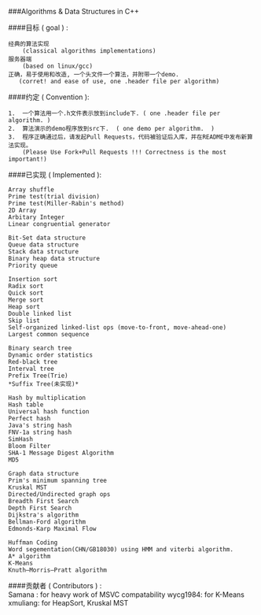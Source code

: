 ###Algorithms & Data Structures in C++

####目标 ( goal ) :

    经典的算法实现
        (classical algorithms implementations)
    服务器端
        (based on linux/gcc)
    正确，易于使用和改造, 一个头文件一个算法，并附带一个demo.
       (corret! and ease of use, one .header file per algorithm)

####约定 ( Convention ):

    1.  一个算法用一个.h文件表示放到include下. ( one .header file per algorithm. )
    2.  算法演示的demo程序放到src下.  ( one demo per algorithm.  )
    3.  程序正确通过后，请发起Pull Requests，代码被验证后入库，并在README中发布新算法实现。
        (Please Use Fork+Pull Requests !!! Correctness is the most important!)

####已实现 ( Implemented ):

    Array shuffle
    Prime test(trial division)
    Prime test(Miller-Rabin's method)
    2D Array
    Arbitary Integer
    Linear congruential generator

    Bit-Set data structure
    Queue data structure
    Stack data structure
    Binary heap data structure
    Priority queue

    Insertion sort
    Radix sort
    Quick sort
    Merge sort
    Heap sort
    Double linked list
    Skip list
    Self-organized linked-list ops (move-to-front, move-ahead-one)
    Largest common sequence

    Binary search tree
    Dynamic order statistics
    Red-black tree
    Interval tree
    Prefix Tree(Trie)
    *Suffix Tree(未实现)*

    Hash by multiplication
    Hash table
    Universal hash function
    Perfect hash
    Java's string hash
    FNV-1a string hash
    SimHash
    Bloom Filter
    SHA-1 Message Digest Algorithm
    MD5

    Graph data structure
    Prim's minimum spanning tree
	Kruskal MST
    Directed/Undirected graph ops
    Breadth First Search
    Depth First Search
    Dijkstra's algorithm
    Bellman-Ford algorithm
    Edmonds-Karp Maximal Flow

    Huffman Coding
    Word segementation(CHN/GB18030) using HMM and viterbi algorithm.
    A* algorithm
    K-Means
    Knuth–Morris–Pratt algorithm

####贡献者 ( Contributors ) :  
    Samana :  for heavy work of MSVC compatability
    wycg1984: for K-Means
    xmuliang: for HeapSort, Kruskal MST
